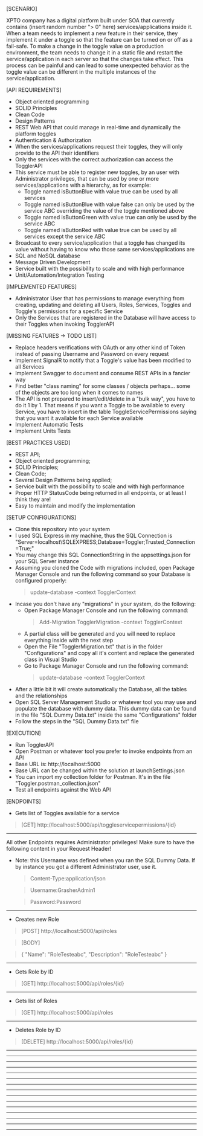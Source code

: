 [SCENARIO]

XPTO company has a digital platform built under SOA that currently contains (insert random number "> 0" here) services/applications inside it. When a team needs to implement a new feature in their service, they implement it under a toggle so that the feature can be turned on or off as a fail-safe. To make a change in the toggle value on a production environment, the team needs to change it in a static file and restart the service/application in each server so that the changes take effect. This process can be painful and can lead to some unexpected behavior as the toggle value can be different in the multiple instances of the service/application.

[API REQUIREMENTS]
* Object oriented programming
* SOLID Principles
* Clean Code
* Design Patterns
* REST Web API that could manage in real-time and dynamically the platform toggles
* Authentication & Authorization
* When the services/applications request their toggles, they will only provide to the API their identifiers
* Only the services with the correct authorization can access the TogglerAPI
* This service must be able to register new toggles, by an user with Administrator privileges, that can be used by one or more services/applications with a hierarchy, as for example:
	- Toggle named isButtonBlue with value true can be used by all services
	- Toggle named isButtonBlue with value false can only be used by the service ABC overriding the value of the toggle mentioned above
	- Toggle named isButtonGreen with value true can only be used by the service ABC
	- Toggle named isButtonRed with value true can be used by all services except the service ABC
* Broadcast to every service/application that a toggle has changed its value without having to know who those same services/applications are
* SQL and NoSQL database
* Message Driven Development
* Service built with the possibility to scale and with high performance
* Unit/Automation/Integration Testing

[IMPLEMENTED FEATURES]
* Administrator User that has permissions to manage everything from creating, updating and deleting all Users, Roles, Services, Toggles and Toggle's permissions for a specific Service
* Only the Services that are registered in the Database will have access to their Toggles when invoking TogglerAPI

[MISSING FEATURES -> TODO LIST]
* Replace headers verifications with OAuth or any other kind of Token instead of passing Username and Password on every request
* Implement SignalR to notify that a Toggle's value has been modified to all Services
* Implement Swagger to document and consume REST APIs in a fancier way
* Find better "class naming" for some classes / objects perhaps... some of the objects are too long when it comes to names
* The API is not prepared to insert/edit/delete in a "bulk way", you have to do it 1 by 1. That means if you want a Toggle to be available to every Service, you have to insert in the table ToggleServicePermissions saying that you want it available for each Service available
* Implement Automatic Tests
* Implement Units Tests


[BEST PRACTICES USED]
* REST API;
* Object oriented programming;
* SOLID Principles;
* Clean Code;
* Several Design Patterns being applied;
* Service built with the possibility to scale and with high performance
* Proper HTTP StatusCode being returned in all endpoints, or at least I think they are!
* Easy to maintain and modify the implementation

[SETUP CONFIGURATIONS]
* Clone this repository into your system
* I used SQL Express in my machine, thus the SQL Connection is "Server=localhost\\SQLEXPRESS;Database=Toggler;Trusted_Connection=True;"
* You may change this SQL ConnectionString in the appsettings.json for your SQL Server instance
* Assuming you cloned the Code with migrations included, open Package Manager Console and run the following command so your Database is configured properly:
	> update-database -context TogglerContext
* Incase you don't have any "migrations" in your system, do the following:
	- Open Package Manager Console and run the following command:
		> Add-Migration TogglerMigration -context TogglerContext
	- A partial class will be generated and you will need to replace everything inside with the next step
	- Open the File "TogglerMigration.txt" that is in the folder "Configurations" and copy all it's content and replace the generated class in Visual Studio
	- Go to Package Manager Console and run the following command:
		> update-database -context TogglerContext
* After a little bit it will create automatically the Database, all the tables and the relationships
* Open SQL Server Management Studio or whatever tool you may use and populate the database with dummy data. This dummy data can be found in the file "SQL Dummy Data.txt" inside the same "Configurations" folder
* Follow the steps in the "SQL Dummy Data.txt" file

[EXECUTION]
* Run TogglerAPI
* Open Postman or whatever tool you prefer to invoke endpoints from an API
* Base URL is: http://localhost:5000
* Base URL can be changed within the solution at launchSettings.json
* You can import my collection folder for Postman. It's in the file "Toggler.postman_collection.json"
* Test all endpoints against the Web API

[ENDPOINTS]
* Gets list of Toggles available for a service
> [GET] http://localhost:5000/api/toggleservicepermissions/{id}

---------- ---------- ---------- ---------- ----------

All other Endpoints requires Administrator privileges! Make sure to have the following content in your Request Header!
* Note: this Username was defined when you ran the SQL Dummy Data. If by instance you got a different Administrator user, use it.
	> Content-Type:application/json
	
	> Username:GrasherAdmin1
	
	> Password:Password

---------- ---------- ---------- ---------- ----------

* Creates new Role
> [POST] http://localhost:5000/api/roles

> [BODY]

> {
> 	"Name": "RoleTesteabc",
> 	"Description": "RoleTesteabc"
> }

---------- ---------- ---------- ---------- ----------

* Gets Role by ID
> [GET] http://localhost:5000/api/roles/{id}

---------- ---------- ---------- ---------- ----------

* Gets list of Roles
> [GET] http://localhost:5000/api/roles

---------- ---------- ---------- ---------- ----------

* Deletes Role by ID
> [DELETE] http://localhost:5000/api/roles/{id}

---------- ---------- ---------- ---------- ----------

---------- ---------- ---------- ---------- ----------

---------- ---------- ---------- ---------- ----------

---------- ---------- ---------- ---------- ----------

---------- ---------- ---------- ---------- ----------

---------- ---------- ---------- ---------- ----------

---------- ---------- ---------- ---------- ----------

---------- ---------- ---------- ---------- ----------

---------- ---------- ---------- ---------- ----------

---------- ---------- ---------- ---------- ----------

---------- ---------- ---------- ---------- ----------

---------- ---------- ---------- ---------- ----------

---------- ---------- ---------- ---------- ----------

---------- ---------- ---------- ---------- ----------

---------- ---------- ---------- ---------- ----------